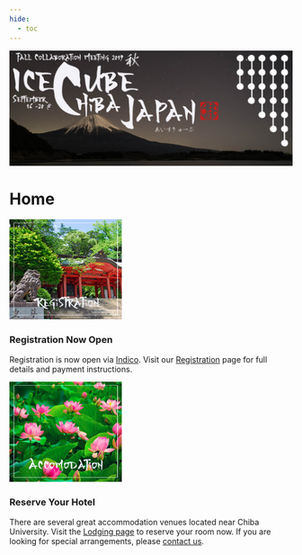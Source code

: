 ```yaml
---
hide:
  - toc
---
```


![2019 Fall Collaboration Meeting](titleNoren2C_new.jpg)

# Home

<img src="RegistrationShrine.jpg" width="200">


### Registration Now Open

Registration is now open via [Indico](https://events.icecube.wisc.edu/e/Collaboration2019Fall). Visit our [Registration](/registration) page for full details and payment instructions.

<img src="AccomodationHasu.jpg" width="200">

### Reserve Your Hotel

There are several great accommodation venues located near Chiba University. Visit the [Lodging page](/lodging) to reserve your room now. If you are looking for special arrangements, please [contact us](/contactus).
